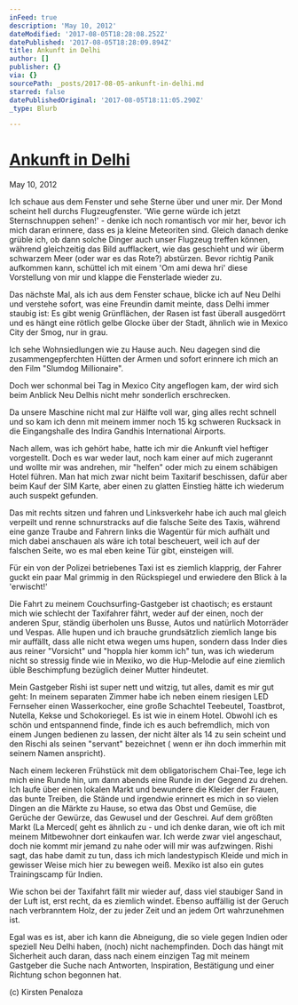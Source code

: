 ```yaml
---
inFeed: true
description: 'May 10, 2012'
dateModified: '2017-08-05T18:28:08.252Z'
datePublished: '2017-08-05T18:28:09.894Z'
title: Ankunft in Delhi
author: []
publisher: {}
via: {}
sourcePath: _posts/2017-08-05-ankunft-in-delhi.md
starred: false
datePublishedOriginal: '2017-08-05T18:11:05.290Z'
_type: Blurb

---
```

# [Ankunft in Delhi][0]

May 10, 2012

Ich schaue aus dem Fenster und sehe Sterne über und uner mir. Der Mond scheint hell durchs Flugzeugfenster. 'Wie gerne würde ich jetzt Sternschnuppen sehen!' - denke ich noch romantisch vor mir her, bevor ich mich daran erinnere, dass es ja kleine Meteoriten sind. Gleich danach denke grüble ich, ob dann solche Dinger auch unser Flugzeug treffen können, während gleichzeitig das Bild aufflackert, wie das geschieht und wir überm schwarzem Meer (oder war es das Rote?) abstürzen. Bevor richtig Panik aufkommen kann, schüttel ich mit einem 'Om ami dewa hri' diese Vorstellung von mir und klappe die Fensterlade wieder zu.

Das nächste Mal, als ich aus dem Fenster schaue, blicke ich auf Neu Delhi und verstehe sofort, was eine Freundin damit meinte, dass Delhi immer staubig ist: Es gibt wenig Grünflächen, der Rasen ist fast überall ausgedörrt und es hängt eine rötlich gelbe Glocke über der Stadt, ähnlich wie in Mexico City der Smog, nur in grau.

Ich sehe Wohnsiedlungen wie zu Hause auch. Neu dagegen sind die zusammengepferchten Hütten der Armen und sofort erinnere ich mich an den Film "Slumdog Millionaire".

Doch wer schonmal bei Tag in Mexico City angeflogen kam, der wird sich beim Anblick Neu Delhis nicht mehr sonderlich erschrecken.

Da unsere Maschine nicht mal zur Hälfte voll war, ging alles recht schnell und so kam ich denn mit meinem immer noch 15 kg schweren Rucksack in die Eingangshalle des Indira Gandhis International Airports.

Nach allem, was ich gehört habe, hatte ich mir die Ankunft viel heftiger vorgestellt. Doch es war weder laut, noch kam einer auf mich zugerannt und wollte mir was andrehen, mir "helfen" oder mich zu einem schäbigen Hotel führen. Man hat mich zwar nicht beim Taxitarif beschissen, dafür aber beim Kauf der SIM Karte, aber einen zu glatten Einstieg hätte ich wiederum auch suspekt gefunden.

Das mit rechts sitzen und fahren und Linksverkehr habe ich auch mal gleich verpeilt und renne schnurstracks auf die falsche Seite des Taxis, während eine ganze Traube and Fahrern links die Wagentür für mich aufhält und mich dabei anschauen als wäre ich total bescheuert, weil ich auf der falschen Seite, wo es mal eben keine Tür gibt, einsteigen will.

Für ein von der Polizei betriebenes Taxi ist es ziemlich klapprig, der Fahrer guckt ein paar Mal grimmig in den Rückspiegel und erwiedere den Blick à la 'erwischt!'

Die Fahrt zu meinem Couchsurfing-Gastgeber ist chaotisch; es erstaunt mich wie schlecht der Taxifahrer fährt, weder auf der einen, noch der anderen Spur, ständig überholen uns Busse, Autos und natürlich Motorräder und Vespas. Alle hupen und ich brauche grundsätzlich ziemlich lange bis mir auffällt, dass alle nicht etwa wegen ums hupen, sondern dass Inder dies aus reiner "Vorsicht" und "hoppla hier komm ich" tun, was ich wiederum nicht so stressig finde wie in Mexiko, wo die Hup-Melodie auf eine ziemlich üble Beschimpfung bezüglich deiner Mutter hindeutet.

Mein Gastgeber Rishi ist super nett und witzig, tut alles, damit es mir gut geht: In meinem separaten Zimmer habe ich neben einem riesigen LED Fernseher einen Wasserkocher, eine große Schachtel Teebeutel, Toastbrot, Nutella, Kekse und Schokoriegel. Es ist wie in einem Hotel. Obwohl ich es schön und entspannend finde, finde ich es auch befremdlich, mich von einem Jungen bedienen zu lassen, der nicht älter als 14 zu sein scheint und den Rischi als seinen "servant" bezeichnet ( wenn er ihn doch immerhin mit seinem Namen anspricht).

Nach einem leckeren Frühstück mit dem obligatorischem Chai-Tee, lege ich mich eine Runde hin, um dann abends eine Runde in der Gegend zu drehen. Ich laufe über einen lokalen Markt und bewundere die Kleider der Frauen, das bunte Treiben, die Stände und irgendwie erinnert es mich in so vielen Dingen an die Märkte zu Hause, so etwa das Obst und Gemüse, die Gerüche der Gewürze, das Gewusel und der Geschrei. Auf dem größten Markt (La Merced( geht es ähnlich zu - und ich denke daran, wie oft ich mit meinem Mitbewohner dort einkaufen war. Ich werde zwar viel angeschaut, doch nie kommt mir jemand zu nahe oder will mir was aufzwingen. Rishi sagt, das habe damit zu tun, dass ich mich landestypisch Kleide und mich in gewisser Weise mich hier zu bewegen weiß. Mexiko ist also ein gutes Trainingscamp für Indien.

Wie schon bei der Taxifahrt fällt mir wieder auf, dass viel staubiger Sand in der Luft ist, erst recht, da es ziemlich windet. Ebenso auffällig ist der Geruch nach verbranntem Holz, der zu jeder Zeit und an jedem Ort wahrzunehmen ist.

Egal was es ist, aber ich kann die Abneigung, die so viele gegen Indien oder speziell Neu Delhi haben, (noch) nicht nachempfinden. Doch das hängt mit Sicherheit auch daran, dass nach einem einzigen Tag mit meinem Gastgeber die Suche nach Antworten, Inspiration, Bestätigung und einer Richtung schon begonnen hat.

(c) Kirsten Penaloza

[0]: https://kirstenpenaloza.squarespace.com/deutsch-blah/ankunft-in-delhi